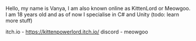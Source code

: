Hello, my name is Vanya, I am also known online as KittenLord or Meowgoo. I am 18 years old and as of now I specialise in C# and Unity (todo: learn more stuff)

itch.io - https://kittenpowerlord.itch.io/
discord - meowgoo
